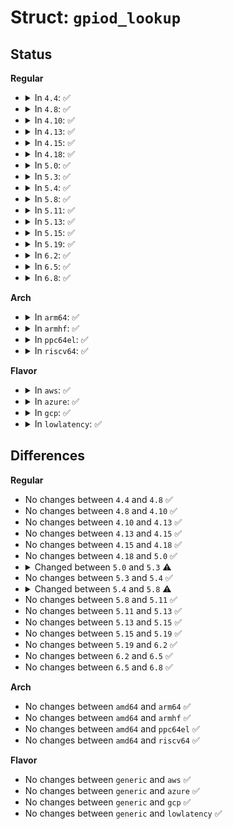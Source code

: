 # Struct: <code>gpiod_lookup</code>

## Status
<b>Regular</b>
<ul>
<li>
<details>
<summary>In <code>4.4</code>: ✅</summary>

```c
struct gpiod_lookup {
    const char *chip_label;
    u16 chip_hwnum;
    const char *con_id;
    unsigned int idx;
    enum gpio_lookup_flags flags;
};
```
</details>
</li>
<li>
<details>
<summary>In <code>4.8</code>: ✅</summary>

```c
struct gpiod_lookup {
    const char *chip_label;
    u16 chip_hwnum;
    const char *con_id;
    unsigned int idx;
    enum gpio_lookup_flags flags;
};
```
</details>
</li>
<li>
<details>
<summary>In <code>4.10</code>: ✅</summary>

```c
struct gpiod_lookup {
    const char *chip_label;
    u16 chip_hwnum;
    const char *con_id;
    unsigned int idx;
    enum gpio_lookup_flags flags;
};
```
</details>
</li>
<li>
<details>
<summary>In <code>4.13</code>: ✅</summary>

```c
struct gpiod_lookup {
    const char *chip_label;
    u16 chip_hwnum;
    const char *con_id;
    unsigned int idx;
    enum gpio_lookup_flags flags;
};
```
</details>
</li>
<li>
<details>
<summary>In <code>4.15</code>: ✅</summary>

```c
struct gpiod_lookup {
    const char *chip_label;
    u16 chip_hwnum;
    const char *con_id;
    unsigned int idx;
    enum gpio_lookup_flags flags;
};
```
</details>
</li>
<li>
<details>
<summary>In <code>4.18</code>: ✅</summary>

```c
struct gpiod_lookup {
    const char *chip_label;
    u16 chip_hwnum;
    const char *con_id;
    unsigned int idx;
    enum gpio_lookup_flags flags;
};
```
</details>
</li>
<li>
<details>
<summary>In <code>5.0</code>: ✅</summary>

```c
struct gpiod_lookup {
    const char *chip_label;
    u16 chip_hwnum;
    const char *con_id;
    unsigned int idx;
    enum gpio_lookup_flags flags;
};
```
</details>
</li>
<li>
<details>
<summary>In <code>5.3</code>: ✅</summary>

```c
struct gpiod_lookup {
    const char *chip_label;
    u16 chip_hwnum;
    const char *con_id;
    unsigned int idx;
    long unsigned int flags;
};
```
</details>
</li>
<li>
<details>
<summary>In <code>5.4</code>: ✅</summary>

```c
struct gpiod_lookup {
    const char *chip_label;
    u16 chip_hwnum;
    const char *con_id;
    unsigned int idx;
    long unsigned int flags;
};
```
</details>
</li>
<li>
<details>
<summary>In <code>5.8</code>: ✅</summary>

```c
struct gpiod_lookup {
    const char *key;
    u16 chip_hwnum;
    const char *con_id;
    unsigned int idx;
    long unsigned int flags;
};
```
</details>
</li>
<li>
<details>
<summary>In <code>5.11</code>: ✅</summary>

```c
struct gpiod_lookup {
    const char *key;
    u16 chip_hwnum;
    const char *con_id;
    unsigned int idx;
    long unsigned int flags;
};
```
</details>
</li>
<li>
<details>
<summary>In <code>5.13</code>: ✅</summary>

```c
struct gpiod_lookup {
    const char *key;
    u16 chip_hwnum;
    const char *con_id;
    unsigned int idx;
    long unsigned int flags;
};
```
</details>
</li>
<li>
<details>
<summary>In <code>5.15</code>: ✅</summary>

```c
struct gpiod_lookup {
    const char *key;
    u16 chip_hwnum;
    const char *con_id;
    unsigned int idx;
    long unsigned int flags;
};
```
</details>
</li>
<li>
<details>
<summary>In <code>5.19</code>: ✅</summary>

```c
struct gpiod_lookup {
    const char *key;
    u16 chip_hwnum;
    const char *con_id;
    unsigned int idx;
    long unsigned int flags;
};
```
</details>
</li>
<li>
<details>
<summary>In <code>6.2</code>: ✅</summary>

```c
struct gpiod_lookup {
    const char *key;
    u16 chip_hwnum;
    const char *con_id;
    unsigned int idx;
    long unsigned int flags;
};
```
</details>
</li>
<li>
<details>
<summary>In <code>6.5</code>: ✅</summary>

```c
struct gpiod_lookup {
    const char *key;
    u16 chip_hwnum;
    const char *con_id;
    unsigned int idx;
    long unsigned int flags;
};
```
</details>
</li>
<li>
<details>
<summary>In <code>6.8</code>: ✅</summary>

```c
struct gpiod_lookup {
    const char *key;
    u16 chip_hwnum;
    const char *con_id;
    unsigned int idx;
    long unsigned int flags;
};
```
</details>
</li>
</ul>
<b>Arch</b>
<ul>
<li>
<details>
<summary>In <code>arm64</code>: ✅</summary>

```c
struct gpiod_lookup {
    const char *chip_label;
    u16 chip_hwnum;
    const char *con_id;
    unsigned int idx;
    long unsigned int flags;
};
```
</details>
</li>
<li>
<details>
<summary>In <code>armhf</code>: ✅</summary>

```c
struct gpiod_lookup {
    const char *chip_label;
    u16 chip_hwnum;
    const char *con_id;
    unsigned int idx;
    long unsigned int flags;
};
```
</details>
</li>
<li>
<details>
<summary>In <code>ppc64el</code>: ✅</summary>

```c
struct gpiod_lookup {
    const char *chip_label;
    u16 chip_hwnum;
    const char *con_id;
    unsigned int idx;
    long unsigned int flags;
};
```
</details>
</li>
<li>
<details>
<summary>In <code>riscv64</code>: ✅</summary>

```c
struct gpiod_lookup {
    const char *chip_label;
    u16 chip_hwnum;
    const char *con_id;
    unsigned int idx;
    long unsigned int flags;
};
```
</details>
</li>
</ul>
<b>Flavor</b>
<ul>
<li>
<details>
<summary>In <code>aws</code>: ✅</summary>

```c
struct gpiod_lookup {
    const char *chip_label;
    u16 chip_hwnum;
    const char *con_id;
    unsigned int idx;
    long unsigned int flags;
};
```
</details>
</li>
<li>
<details>
<summary>In <code>azure</code>: ✅</summary>

```c
struct gpiod_lookup {
    const char *chip_label;
    u16 chip_hwnum;
    const char *con_id;
    unsigned int idx;
    long unsigned int flags;
};
```
</details>
</li>
<li>
<details>
<summary>In <code>gcp</code>: ✅</summary>

```c
struct gpiod_lookup {
    const char *chip_label;
    u16 chip_hwnum;
    const char *con_id;
    unsigned int idx;
    long unsigned int flags;
};
```
</details>
</li>
<li>
<details>
<summary>In <code>lowlatency</code>: ✅</summary>

```c
struct gpiod_lookup {
    const char *chip_label;
    u16 chip_hwnum;
    const char *con_id;
    unsigned int idx;
    long unsigned int flags;
};
```
</details>
</li>
</ul>

## Differences
<b>Regular</b>
<ul>
<li>
No changes between <code>4.4</code> and <code>4.8</code> ✅
</li>
<li>
No changes between <code>4.8</code> and <code>4.10</code> ✅
</li>
<li>
No changes between <code>4.10</code> and <code>4.13</code> ✅
</li>
<li>
No changes between <code>4.13</code> and <code>4.15</code> ✅
</li>
<li>
No changes between <code>4.15</code> and <code>4.18</code> ✅
</li>
<li>
No changes between <code>4.18</code> and <code>5.0</code> ✅
</li>
<li>
<details>
<summary>Changed between <code>5.0</code> and <code>5.3</code> ⚠️</summary>
<ul>
<li>
<b>Field type changed. </b>
<code>enum gpio_lookup_flags flags</code> ➡️ <code>long unsigned int flags</code>
</li>
</ul>
</details>
</li>
<li>
No changes between <code>5.3</code> and <code>5.4</code> ✅
</li>
<li>
<details>
<summary>Changed between <code>5.4</code> and <code>5.8</code> ⚠️</summary>
<ul>
<li>
<b>Field added. </b>
<code>const char *key</code>
</li>
<li>
<b>Field removed. </b>
<code>const char *chip_label</code>
</li>
</ul>
</details>
</li>
<li>
No changes between <code>5.8</code> and <code>5.11</code> ✅
</li>
<li>
No changes between <code>5.11</code> and <code>5.13</code> ✅
</li>
<li>
No changes between <code>5.13</code> and <code>5.15</code> ✅
</li>
<li>
No changes between <code>5.15</code> and <code>5.19</code> ✅
</li>
<li>
No changes between <code>5.19</code> and <code>6.2</code> ✅
</li>
<li>
No changes between <code>6.2</code> and <code>6.5</code> ✅
</li>
<li>
No changes between <code>6.5</code> and <code>6.8</code> ✅
</li>
</ul>
<b>Arch</b>
<ul>
<li>
No changes between <code>amd64</code> and <code>arm64</code> ✅
</li>
<li>
No changes between <code>amd64</code> and <code>armhf</code> ✅
</li>
<li>
No changes between <code>amd64</code> and <code>ppc64el</code> ✅
</li>
<li>
No changes between <code>amd64</code> and <code>riscv64</code> ✅
</li>
</ul>
<b>Flavor</b>
<ul>
<li>
No changes between <code>generic</code> and <code>aws</code> ✅
</li>
<li>
No changes between <code>generic</code> and <code>azure</code> ✅
</li>
<li>
No changes between <code>generic</code> and <code>gcp</code> ✅
</li>
<li>
No changes between <code>generic</code> and <code>lowlatency</code> ✅
</li>
</ul>
